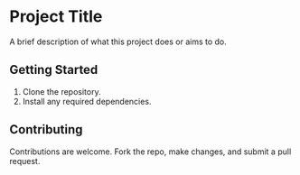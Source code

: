 # Project Title

A brief description of what this project does or aims to do.

## Getting Started

1. Clone the repository.
2. Install any required dependencies.



## Contributing

Contributions are welcome. Fork the repo, make changes, and submit a pull request.